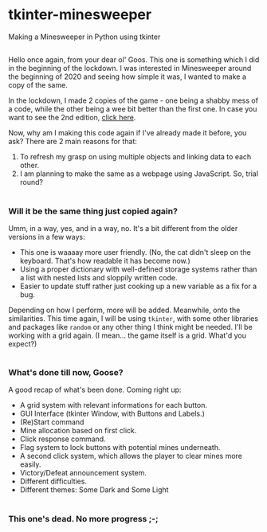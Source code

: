 # tkinter-minesweeper
 Making a Minesweeper in Python using tkinter

## 
Hello once again, from your dear ol' Goos. This one is something which I did in the beginning of the lockdown. I was interested in Minesweeper around the beginning of 2020 and seeing how simple it was, I wanted to make a copy of the same. 

In the lockdown, I made 2 copies of the game - one being a shabby mess of a code, while the other being a wee bit better than the first one. In case you want to see the 2nd edition, [click here](https://pastebin.com/mmze0P8E).

Now, why am I making this code again if I've already made it before, you ask? There are 2 main reasons for that:
1. To refresh my grasp on using multiple objects and linking data to each other.
2. I am planning to make the same as a webpage using JavaScript. So, trial round?

#
### Will it be the same thing just copied again?
Umm, in a way, yes, and in a way, no. It's a bit different from the older versions in a few ways:
- This one is waaaay more user friendly. (No, the cat didn't sleep on the keyboard. That's how readable it has become now.)
- Using a proper dictionary with well-defined storage systems rather than a list with nested lists and sloppily written code.
- Easier to update stuff rather just cooking up a new variable as a fix for a bug.

Depending on how I perform, more will be added. Meanwhile, onto the similarities. This time again, I will be using `tkinter`, with some other libraries and packages like `random` or any other thing I think might be needed. I'll be working with a grid again. (I mean... the game itself is a grid. What'd you expect?)

#
### What's done till now, Goose?
A good recap of what's been done. Coming right up:
- A grid system with relevant informations for each button.
- GUI Interface (tkinter Window, with Buttons and Labels.)
- (Re)Start command
- Mine allocation based on first click.
- Click response command.
- Flag system to lock buttons with potential mines underneath.
- A second click system, which allows the player to clear mines more easily.
- Victory/Defeat announcement system.
- Different difficulties.
- Different themes: Some Dark and Some Light 

# 
### This one's dead. No more progress ;-;

